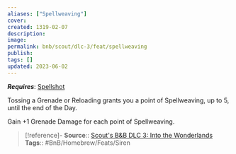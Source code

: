 ```yaml
---
aliases: ["Spellweaving"]
cover: 
created: 1319-02-07
description: 
image: 
permalink: bnb/scout/dlc-3/feat/spellweaving
publish: 
tags: []
updated: 2023-06-02
---
```


***Requires***: [Spellshot](Bunkers%20and%20Badasses/Markdown%20Conversions%201/Scouts%20DLC%203/Skill%20Trees/Spellshot.md)

Tossing a Grenade or Reloading grants you a point of Spellweaving, up to 5, until the end of the Day. 

Gain +1 Grenade Damage for each point of Spellweaving.

> [!reference]-
> **Source**:: [Scout's B&B DLC 3: Into the Wonderlands](https://docs.google.com/document/d/1MLOgrWwcLNTnP9PuXrKiLImy7SUh4hXO8arVUAlmdp0/edit)
> **Tags**:: #BnB/Homebrew/Feats/Siren
